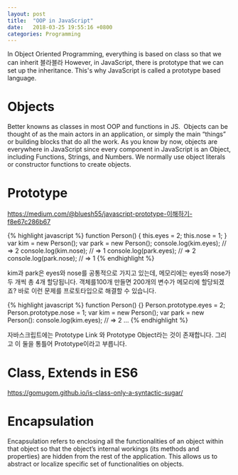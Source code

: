 ```yaml
---
layout: post
title:  "OOP in JavaScript"
date:   2018-03-25 19:55:16 +0800
categories: Programming
---
```



In Object Oriented Programming, everything is based on class so that we can inherit 블라블라
However, in JavaScript, there is prototype that we can set up the inheritance.
This's why JavaScript is called a prototype based language.



# Objects
Better knowns as classes in most OOP and functions in JS.
 Objects can be thought of as the main actors in an application, or simply the main “things” or building blocks that do all the work.
As you know by now, objects are everywhere in JavaScript since every component in JavaScript is an Object, including Functions, Strings, and Numbers.
We normally use object literals or constructor functions to create objects.



# Prototype
https://medium.com/@bluesh55/javascript-prototype-이해하기-f8e67c286b67

{% highlight javascript %}
function Person() {
  this.eyes = 2;
  this.nose = 1;
}
var kim  = new Person();
var park = new Person();
console.log(kim.eyes);  // => 2
console.log(kim.nose);  // => 1
console.log(park.eyes); // => 2
console.log(park.nose); // => 1
{% endhighlight %}

kim과 park은 eyes와 nose를 공통적으로 가지고 있는데, 메모리에는 eyes와 nose가 두 개씩 총 4개 할당됩니다. 객체를100개 만들면 200개의 변수가 메모리에 할당되겠죠?
바로 이런 문제를 프로토타입으로 해결할 수 있습니다.

{% highlight javascript %}
function Person() {}
Person.prototype.eyes = 2;
Person.prototype.nose = 1;
var kim  = new Person();
var park = new Person():
console.log(kim.eyes); // => 2
...
{% endhighlight %}


자바스크립트에는 Prototype Link 와 Prototype Object라는 것이 존재합니다. 그리고 이 둘을 통틀어 Prototype이라고 부릅니다.




# Class, Extends in ES6
https://gomugom.github.io/is-class-only-a-syntactic-sugar/



# Encapsulation
Encapsulation refers to enclosing all the functionalities of an object within that object so that the object’s internal workings (its methods and properties) are hidden from the rest of the application. This allows us to abstract or localize specific set of functionalities on objects.
